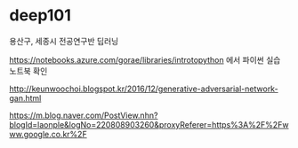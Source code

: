 # deep101
용산구, 세종시 전공연구반 딥러닝

https://notebooks.azure.com/gorae/libraries/introtopython
에서 파이썬 실습 노트북 확인

http://keunwoochoi.blogspot.kr/2016/12/generative-adversarial-network-gan.html

https://m.blog.naver.com/PostView.nhn?blogId=laonple&logNo=220808903260&proxyReferer=https%3A%2F%2Fwww.google.co.kr%2F
